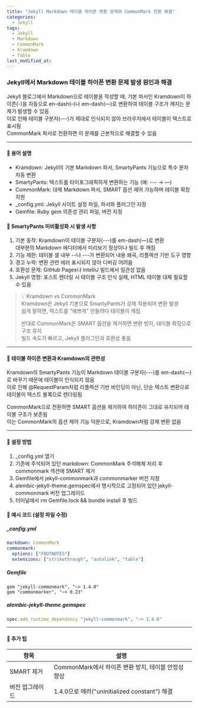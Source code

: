 ```yaml
---
title: "Jekyll Markdown 테이블 하이픈 변환 문제와 CommonMark 전환 해결"
categories:
  - Jekyll
tags:
  - Jekyll
  - Markdown
  - CommonMark
  - Kramdown
  - Table
last_modified_at:
---
```


### Jekyll에서 Markdown 테이블 하이픈 변환 문제 발생 원인과 해결  

Jekyll 블로그에서 Markdown으로 테이블을 작성할 때, 기본 파서인 Kramdown이 하이픈(-)을 자동으로 en-dash(–)나 em-dash(—)로 변환하여 테이블 구조가 깨지는 문제가 발생할 수 있음  
이로 인해 테이블 구분자(---)가 제대로 인식되지 않아 브라우저에서 테이블이 텍스트로 표시됨  
CommonMark 파서로 전환하면 이 문제를 근본적으로 해결할 수 있음  

---

#### 📌 용어 설명  
- Kramdown: Jekyll의 기본 Markdown 파서, SmartyPants 기능으로 특수 문자 자동 변환  
- SmartyPants: 텍스트를 타이포그래픽하게 변환하는 기능 (예: --- → —)  
- CommonMark: 대체 Markdown 파서, SMART 옵션 제어 가능하며 테이블 확장 지원  
- _config.yml: Jekyll 사이트 설정 파일, 파서와 플러그인 지정  
- Gemfile: Ruby gem 의존성 관리 파일, 버전 지정  

#### 📌 SmartyPants 미비활성화 시 발생 사항  
1. 기본 동작: Kramdown이 테이블 구분자(---)를 em-dash(—)로 변환  
대부분의 Markdown 에디터에서 미리보기 정상이나 빌드 후 깨짐  
2. 기능 제한: 테이블 셀 내부 --나 ---가 변환되어 내용 왜곡, 리플렉션 기반 도구 영향  
3. 경고 누락: 변환 관련 에러 표시되지 않아 디버깅 어려움  
4. 호환성 문제: GitHub Pages나 IntelliJ 빌드에서 일관성 없음  
5. Jekyll 영향: 포스트 렌더링 시 테이블 구조 인식 실패, HTML 테이블 대체 필요할 수 있음  

> 💡 Kramdown vs CommonMark  
> Kramdown은 Jekyll 기본으로 SmartyPants가 강제 적용되어 변환 발생  
> 쉽게 말하면, 텍스트를 "예쁘게" 만들려다 테이블이 깨짐  
> 
> 반대로 CommonMark은 SMART 옵션을 제거하면 변환 방지, 테이블 확장으로 구조 유지  
> 빌드 속도가 빠르고, Jekyll 플러그인과 호환성 좋음  

---

#### 📌 테이블 하이픈 변환과 Kramdown의 관련성

Kramdown의 SmartyPants 기능이 Markdown 테이블 구분자(---)를 em-dash(—)로 바꾸기 때문에 테이블이 인식되지 않음  
이로 인해 @RequestParam처럼 리플렉션 기반 바인딩이 아닌, 단순 텍스트 변환으로 테이블이 텍스트 블록으로 렌더링됨  

CommonMark으로 전환하면 SMART 옵션을 제거하여 하이픈이 그대로 유지되어 테이블 구조가 보존됨  
이는 CommonMark의 옵션 제어 기능 덕분으로, Kramdown처럼 강제 변환 없음  

---

#### 📌 설정 방법  
1. _config.yml 열기
2. 기존에 주석되어 있던 markdown: CommonMark 주석해제 처리 후 commonmark 섹션에 SMART 제거  
3. Gemfile에서 jekyll-commonmark과 commonmarker 버전 지정  
4. alembic-jekyll-theme.gemspec에서 명시적으로 고정되어 있던 jekyll-commonmark 버전 업그레이드  
5. 터미널에서 rm Gemfile.lock && bundle install 후 빌드  

#### 📌 예시 코드 (설정 파일 수정)  
##### _config.yml  
```yml  
markdown: CommonMark  
commonmark:  
  options: ["FOOTNOTES"]  
  extensions: ["strikethrough", "autolink", "table"]  
```  

##### Gemfile  
```plaintext  
gem "jekyll-commonmark", "~> 1.4.0"  
gem "commonmarker", "~> 0.23"  
```  

##### alembic-jekyll-theme.gemspec  
```gemspec  
spec.add_runtime_dependency "jekyll-commonmark", "~> 1.4.0"  
```  

---

#### 📌 추가 팁  
| 항목 | 설명 |  
| --- | --- |
| SMART 제거 | CommonMark에서 하이픈 변환 방지, 테이블 안정성 향상 |
| 버전 업그레이드 | 1.4.0으로 에러("uninitialized constant") 해결 |  